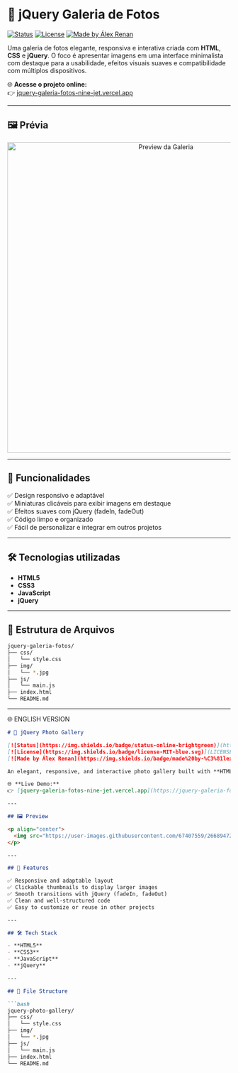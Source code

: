 # 📸 jQuery Galeria de Fotos

[![Status](https://img.shields.io/badge/status-online-brightgreen)](https://jquery-galeria-fotos-nine-jet.vercel.app/)
[![License](https://img.shields.io/badge/license-MIT-blue.svg)](LICENSE)
[![Made by Álex Renan](https://img.shields.io/badge/made%20by-%C3%81lex%20Renan-blueviolet)](https://github.com/Katsuhkay)

Uma galeria de fotos elegante, responsiva e interativa criada com **HTML**, **CSS** e **jQuery**. O foco é apresentar imagens em uma interface minimalista com destaque para a usabilidade, efeitos visuais suaves e compatibilidade com múltiplos dispositivos.

🌐 **Acesse o projeto online:**  
👉 [jquery-galeria-fotos-nine-jet.vercel.app](https://jquery-galeria-fotos-nine-jet.vercel.app/)

---

## 🖼️ Prévia

<p align="center">
  <img src="https://user-images.githubusercontent.com/67407559/266894728-abe22536-dbd0-4f4e-861f-379621b1ffdd.gif" alt="Preview da Galeria" width="700">
</p>

---

## 🚀 Funcionalidades

✅ Design responsivo e adaptável  
✅ Miniaturas clicáveis para exibir imagens em destaque  
✅ Efeitos suaves com jQuery (fadeIn, fadeOut)  
✅ Código limpo e organizado  
✅ Fácil de personalizar e integrar em outros projetos  

---

## 🛠️ Tecnologias utilizadas

- **HTML5**  
- **CSS3**  
- **JavaScript**
- **jQuery**

---

## 📁 Estrutura de Arquivos

```bash
jquery-galeria-fotos/
├── css/
│   └── style.css          
├── img/
│   └── *.jpg              
├── js/
│   └── main.js            
├── index.html             
└── README.md
```           

---------------------------------------------------------------------------------------------------------------

🌐 ENGLISH VERSION

```markdown
# 📸 jQuery Photo Gallery

[![Status](https://img.shields.io/badge/status-online-brightgreen)](https://jquery-galeria-fotos-nine-jet.vercel.app/)
[![License](https://img.shields.io/badge/license-MIT-blue.svg)](LICENSE)
[![Made by Álex Renan](https://img.shields.io/badge/made%20by-%C3%81lex%20Renan-blueviolet)](https://github.com/Katsuhkay)

An elegant, responsive, and interactive photo gallery built with **HTML**, **CSS**, and **jQuery**. It focuses on minimal design, smooth transitions, and high usability across all devices.

🌐 **Live Demo:**  
👉 [jquery-galeria-fotos-nine-jet.vercel.app](https://jquery-galeria-fotos-nine-jet.vercel.app/)

---

## 🖼️ Preview

<p align="center">
  <img src="https://user-images.githubusercontent.com/67407559/266894728-abe22536-dbd0-4f4e-861f-379621b1ffdd.gif" alt="Gallery Preview" width="700">
</p>

---

## 🚀 Features

✅ Responsive and adaptable layout  
✅ Clickable thumbnails to display larger images  
✅ Smooth transitions with jQuery (fadeIn, fadeOut)  
✅ Clean and well-structured code  
✅ Easy to customize or reuse in other projects  

---

## 🛠️ Tech Stack

- **HTML5**  
- **CSS3**  
- **JavaScript**
- **jQuery**

---

## 📁 File Structure

```bash
jquery-photo-gallery/
├── css/
│   └── style.css          
├── img/
│   └── *.jpg              
├── js/
│   └── main.js            
├── index.html             
└── README.md              
